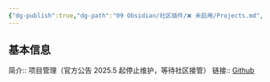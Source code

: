 ```yaml
---
{"dg-publish":true,"dg-path":"09 Obsidian/社区插件/❌ 未启用/Projects.md","permalink":"/09 Obsidian/社区插件/❌ 未启用/Projects/","created":"2025-07-31","updated":"2025-07-31"}
---
```



## 基本信息

简介:: 项目管理（官方公告 2025.5 起停止维护，等待社区接管）
链接:: [Github](https://github.com/marcusolsson/obsidian-projects)